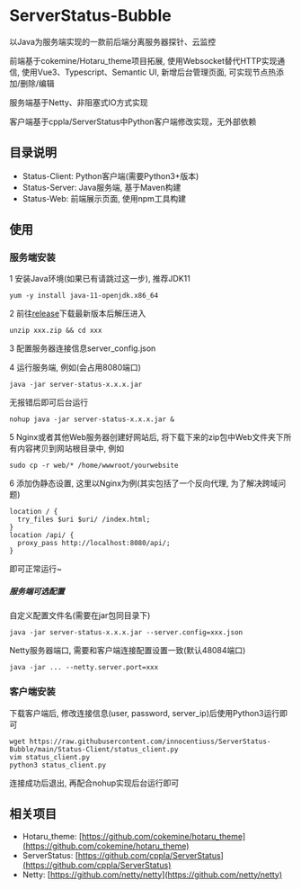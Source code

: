# ServerStatus-Bubble

以Java为服务端实现的一款前后端分离服务器探针、云监控

前端基于cokemine/Hotaru_theme项目拓展, 使用Websocket替代HTTP实现通信, 使用Vue3、Typescript、Semantic UI, 新增后台管理页面, 可实现节点热添加/删除/编辑

服务端基于Netty、非阻塞式IO方式实现

客户端基于cppla/ServerStatus中Python客户端修改实现，无外部依赖

## 目录说明

+ Status-Client: Python客户端(需要Python3+版本)
+ Status-Server: Java服务端, 基于Maven构建
+ Status-Web: 前端展示页面, 使用npm工具构建

## 使用

### 服务端安装

1 安装Java环境(如果已有请跳过这一步), 推荐JDK11

```
yum -y install java-11-openjdk.x86_64
```

2 前往[release](https://github.com/innocentiuss/ServerStatus-Bubble/releases)下载最新版本后解压进入

```
unzip xxx.zip && cd xxx
```

3 配置服务器连接信息server_config.json

4 运行服务端, 例如(会占用8080端口)

```
java -jar server-status-x.x.x.jar
```

无报错后即可后台运行

```
nohup java -jar server-status-x.x.x.jar &
```

5 Nginx或者其他Web服务器创建好网站后, 将下载下来的zip包中Web文件夹下所有内容拷贝到网站根目录中, 例如

```
sudo cp -r web/* /home/wwwroot/yourwebsite
```

6 添加伪静态设置, 这里以Nginx为例(其实包括了一个反向代理, 为了解决跨域问题)

```
location / {
  try_files $uri $uri/ /index.html;
}
location /api/ {
  proxy_pass http://localhost:8080/api/;
}
```

即可正常运行~

##### 服务端可选配置

自定义配置文件名(需要在jar包同目录下)

```
java -jar server-status-x.x.x.jar --server.config=xxx.json
```

Netty服务器端口, 需要和客户端连接配置设置一致(默认48084端口)

```
java -jar ... --netty.server.port=xxx
```

### 客户端安装

下载客户端后, 修改连接信息(user, password, server_ip)后使用Python3运行即可

```shell
wget https://raw.githubusercontent.com/innocentiuss/ServerStatus-Bubble/main/Status-Client/status_client.py
vim status_client.py
python3 status_client.py
```

连接成功后退出, 再配合nohup实现后台运行即可

## 相关项目

+ Hotaru_theme: [https://github.com/cokemine/hotaru_theme](https://github.com/cokemine/hotaru_theme)
+ ServerStatus: [https://github.com/cppla/ServerStatus](https://github.com/cppla/ServerStatus)
+ Netty: [https://github.com/netty/netty](https://github.com/netty/netty)
